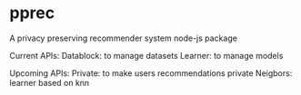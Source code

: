 # pprec
A privacy preserving recommender system node-js package 

Current APIs: 
Datablock: to manage datasets
Learner: to manage models

Upcoming APIs:
Private: to make users recommendations private
Neigbors: learner based on knn
